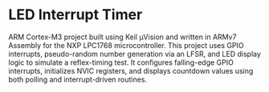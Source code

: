 # LED Interrupt Timer
ARM Cortex-M3 project built using Keil µVision and written in ARMv7 Assembly for the NXP LPC1768 microcontroller. This project uses GPIO interrupts, pseudo-random number generation via an LFSR, and LED display logic to simulate a reflex-timing test. It configures falling-edge GPIO interrupts, initializes NVIC registers, and displays countdown values using both polling and interrupt-driven routines.
